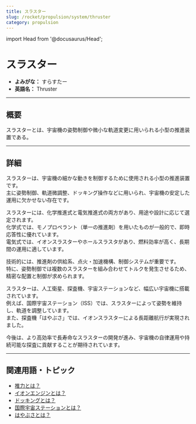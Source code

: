 ```yaml
---
title: スラスター
slug: /rocket/propulsion/system/thruster
category: propulsion
---
```


import Head from '@docusaurus/Head';

<Head>
  <script type="application/ld+json">
    {`{
      "@context": "https://schema.org",
      "@type": "DefinedTerm",
      "name": "スラスター",
      "inDefinedTermSet": "https://www.space-portal.org",
      "termCode": "rocket/propulsion/system/thruster",
      "description": "スラスターとは、宇宙機の姿勢制御や微小な軌道変更に用いられる小型の推進装置である。",
      "url": "https://www.space-portal.org/docs/rocket/propulsion/system/thruster"
    }`}
  </script>
</Head>

# スラスター

- **よみがな：** すらすたー  
- **英語名：** Thruster  

---

## 概要

スラスターとは、宇宙機の姿勢制御や微小な軌道変更に用いられる小型の推進装置である。

---

## 詳細

スラスターは、宇宙機の細かな動きを制御するために使用される小型の推進装置です。  
主に姿勢制御、軌道微調整、ドッキング操作などに用いられ、宇宙機の安定した運用に欠かせない存在です。  

スラスターには、化学推進式と電気推進式の両方があり、用途や設計に応じて選定されます。  
化学式では、モノプロペラント（単一の推進剤）を用いたものが一般的で、即時応答性に優れています。  
電気式では、イオンスラスターやホールスラスタがあり、燃料効率が高く、長期間の運用に適しています。  

技術的には、推進剤の供給系、点火・加速機構、制御システムが重要です。  
特に、姿勢制御では複数のスラスターを組み合わせてトルクを発生させるため、精密な配置と制御が求められます。  

スラスターは、人工衛星、探査機、宇宙ステーションなど、幅広い宇宙機に搭載されています。  
例えば、国際宇宙ステーション（ISS）では、スラスターによって姿勢を維持し、軌道を調整しています。  
また、探査機「はやぶさ」では、イオンスラスターによる長距離航行が実現されました。  

今後は、より高効率で長寿命なスラスターの開発が進み、宇宙機の自律運用や持続可能な探査に貢献することが期待されています。

---

## 関連用語・トピック

- [推力とは？](/docs/rocket/propulsion/system/thrust)
- [イオンエンジンとは？](/docs/rocket/propulsion/type/ion-engine)
- [ドッキングとは？](/docs/glossary/docking)
- [国際宇宙ステーションとは？](/docs/satellite/index/iss)
- [はやぶさとは？](/docs/explorer/mission/hayabusa)